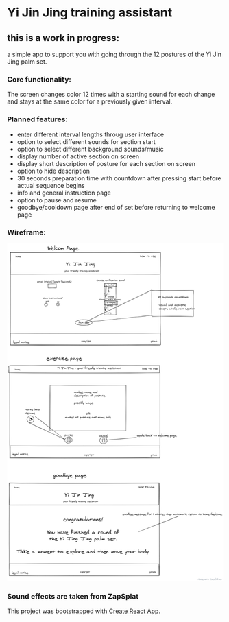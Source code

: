 # Yi Jin Jing training assistant

## this is a work in progress:

a simple app to support you with going through the 12 postures of the Yi Jin Jing palm set.

### Core functionality:

The screen changes color 12 times with a starting sound for each change and stays at the same color for a previously given interval.

### Planned features:

-   enter different interval lengths throug user interface
-   option to select different sounds for section start
-   option to select different background sounds/music
-   display number of active section on screen
-   display short description of posture for each section on screen
-   option to hide description
-   30 seconds preparation time with countdown after pressing start before actual sequence begins
-   info and general instruction page
-   option to pause and resume
-   goodbye/cooldown page after end of set before returning to welcome page

### Wireframe:

![wireframe](public\images\yijinjing-assistant-wireframe.png)

### Sound effects are taken from ZapSplat

This project was bootstrapped with [Create React App](https://github.com/facebook/create-react-app).
